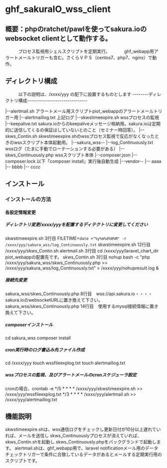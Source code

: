 # ghf_sakuraIO_wss_client
## 概要：phpのratchet/pawlを使ってsakura.ioのwebsocket clientとして動作する。
　　　プロセス監視用シェルスクリプトを定期実行。
　　　ghf_webapp用アラートメールトリガーも含む。さくらＶＰＳ（centos7、php7、nginx）で動作。　

## ディレクトリ構成
　　　以下の説明は、/xxxx/yyy の配下に設置するものとします
--------ディレクトリ構成------------------------------

|--alertmail.sh          アラートメール用スクリプトpiot_webappのアラートメールトリガー用
|--alertmaillog.txt      上記ログ
|--skwstimeexpire.sh     wssプロセスの監視
|--keepalive.txt         sakura.ioからのkeepaliveメッセージ格納用。sakura.ioは定期的に送信してくるの保証はしていないとのこと（セミナー時回答）。
|--skws_Contin.sh        skwstimeexpire.shのwssプロセス監視で反応がなくなったときのwssスクリプト本体起動用。
|--sakura_wss--
               |--log_Continuously.txt    wssログ（たまに手動でローテーションする必要がある）
               |--skws_Continuously.php   wssスクリプト本体
               |--composer.json
               |--composer.lock        以下「composer install」実行後自動生成
               |--vendor--
                          |-- aaaa
                          |-- bbbb
                          |-- cccc

## インストール

### インストールの方法

#### 各設定情報変更
##### ディレクトリ変更/xxxx/yyyを配置するディテクトリに変更してください
skwstimeexpire.sh  3行目    FILETIME=`date +"%y%m%d%H%M" -r /xxxx/yyy/sakura_wss/log_Continuously.txt`
skwstimeexpire.sh 12行目    /xxxx/yyy/skws_Contin.sh
alertmail.sh       3行目    cd /xxxx/yyy/laravel_chart_dir  piot_webappの配置先です。
skws_Contin.sh     3行目    nohup bash -c "php /xxxx/yyy/sakura_wss/skws_Continuously.php >> /xxxx/yyy/sakura_wss/log_Continuously.txt" > /xxxx/yyy/nohupresult.log &

##### 接続先変更
sakura_wss/skws_Continuously.php  8行目　wss://api.sakura.io・・・・sakura.ioのwebsocketURLに置き換えて下さい。
sakura_wss/skws_Continuously.php 14行目　使用するmysql接続情報に置き換えて下さい。

##### composerインストール
cd sakura_wss
composer install

##### cron実行時のログ書込み先ファイル作成
cd /xxxx/yyy
touch wssfileexplog.txt
touch alertmaillog.txt

##### wssプロセスの監視、及びアラートメールのcronスケジューラ設定
cronの場合、crontab -e
*/5 * * * * /xxxx/yyy/skwstimeexpire.sh >> /xxxx/yyy/wssfileexplog.txt
*/3 * * * * /xxxx/yyy/alertmail.sh >> /xxxx/yyy/alertmaillog.txt


## 機能説明
skwstimeexpire.shは、wss通信ログをチェックし更新日付が10分以上遅れていれば、メールを送信し
skws_Continuouslyプロセスが消えていれば、skws_Contin.shを起動し
skws_Continuously.phpをバックグランドで起動します。
alertmail.shは、ghf_webapp用で、laravel notificationメール用のデータチェックトリガーで条件に合致しているデータがあるとメールする定期実行用のスクリプトです。
